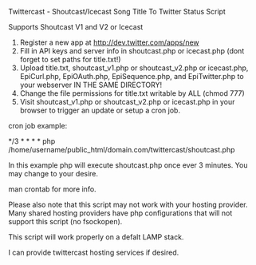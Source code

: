 Twittercast - Shoutcast/Icecast Song Title To Twitter Status Script

Supports Shoutcast V1 and V2 or Icecast

1. Register a new app at http://dev.twitter.com/apps/new
2. Fill in API keys and server info in shoutcast.php or icecast.php (dont forget to set paths for title.txt!)
3. Upload title.txt, shoutcast_v1.php or shoutcast_v2.php or icecast.php, EpiCurl.php, EpiOAuth.php, EpiSequence.php, and EpiTwitter.php to your webserver IN THE SAME DIRECTORY!
4. Change the file permissions for title.txt writable by ALL (chmod 777)
5. Visit shoutcast_v1.php or shoutcast_v2.php or icecast.php in your browser to trigger an update or setup a cron job.

cron job example:

*/3 * * * * php /home/username/public_html/domain.com/twittercast/shoutcast.php

In this example php will execute shoutcast.php once ever 3 minutes. You may change to your desire.

man crontab for more info.

Please also note that this script may not work with your hosting provider. Many shared hosting providers have php configurations that will not support this script (no fsockopen).

This script will work properly on a defalt LAMP stack.

I can provide twittercast hosting services if desired.
